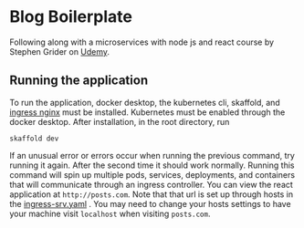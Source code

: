 # Blog Boilerplate

Following along with a microservices with node js and react course by Stephen Grider on [Udemy](https://www.udemy.com/course/microservices-with-node-js-and-react).

## Running the application

To run the application, docker desktop, the kubernetes cli, skaffold, and [ingress nginx](https://kubernetes.github.io/ingress-nginx/deploy/#quick-start) must be installed. Kubernetes must be enabled through the docker desktop. After installation, in the root directory, run
```shell
skaffold dev
```
If an unusual error or errors occur when running the previous command, try running it again. After the second time it should work normally. Running this command will spin up multiple pods, services, deployments, and containers that will communicate through an ingress controller. You can view the react application at `http://posts.com`. Note that that url is set up through hosts in the [ingress-srv.yaml](./infra/k8s/ingress-srv.yaml#L11) . You may need to change your hosts settings to have your machine visit `localhost` when visiting `posts.com`.